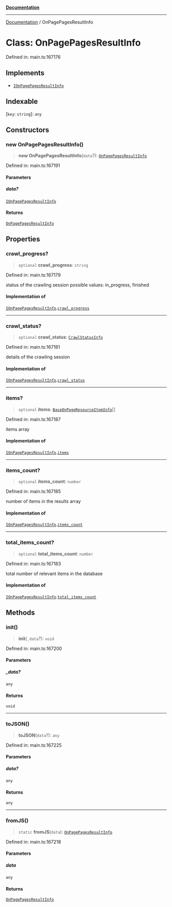 [**Documentation**](../README.md)

***

[Documentation](../README.md) / OnPagePagesResultInfo

# Class: OnPagePagesResultInfo

Defined in: main.ts:167176

## Implements

- [`IOnPagePagesResultInfo`](../interfaces/IOnPagePagesResultInfo.md)

## Indexable

\[`key`: `string`\]: `any`

## Constructors

### new OnPagePagesResultInfo()

> **new OnPagePagesResultInfo**(`data`?): [`OnPagePagesResultInfo`](OnPagePagesResultInfo.md)

Defined in: main.ts:167191

#### Parameters

##### data?

[`IOnPagePagesResultInfo`](../interfaces/IOnPagePagesResultInfo.md)

#### Returns

[`OnPagePagesResultInfo`](OnPagePagesResultInfo.md)

## Properties

### crawl\_progress?

> `optional` **crawl\_progress**: `string`

Defined in: main.ts:167179

status of the crawling session
possible values: in_progress, finished

#### Implementation of

[`IOnPagePagesResultInfo`](../interfaces/IOnPagePagesResultInfo.md).[`crawl_progress`](../interfaces/IOnPagePagesResultInfo.md#crawl_progress)

***

### crawl\_status?

> `optional` **crawl\_status**: [`CrawlStatusInfo`](CrawlStatusInfo.md)

Defined in: main.ts:167181

details of the crawling session

#### Implementation of

[`IOnPagePagesResultInfo`](../interfaces/IOnPagePagesResultInfo.md).[`crawl_status`](../interfaces/IOnPagePagesResultInfo.md#crawl_status)

***

### items?

> `optional` **items**: [`BaseOnPageResourceItemInfo`](BaseOnPageResourceItemInfo.md)[]

Defined in: main.ts:167187

items array

#### Implementation of

[`IOnPagePagesResultInfo`](../interfaces/IOnPagePagesResultInfo.md).[`items`](../interfaces/IOnPagePagesResultInfo.md#items)

***

### items\_count?

> `optional` **items\_count**: `number`

Defined in: main.ts:167185

number of items in the results array

#### Implementation of

[`IOnPagePagesResultInfo`](../interfaces/IOnPagePagesResultInfo.md).[`items_count`](../interfaces/IOnPagePagesResultInfo.md#items_count)

***

### total\_items\_count?

> `optional` **total\_items\_count**: `number`

Defined in: main.ts:167183

total number of relevant items in the database

#### Implementation of

[`IOnPagePagesResultInfo`](../interfaces/IOnPagePagesResultInfo.md).[`total_items_count`](../interfaces/IOnPagePagesResultInfo.md#total_items_count)

## Methods

### init()

> **init**(`_data`?): `void`

Defined in: main.ts:167200

#### Parameters

##### \_data?

`any`

#### Returns

`void`

***

### toJSON()

> **toJSON**(`data`?): `any`

Defined in: main.ts:167225

#### Parameters

##### data?

`any`

#### Returns

`any`

***

### fromJS()

> `static` **fromJS**(`data`): [`OnPagePagesResultInfo`](OnPagePagesResultInfo.md)

Defined in: main.ts:167218

#### Parameters

##### data

`any`

#### Returns

[`OnPagePagesResultInfo`](OnPagePagesResultInfo.md)
